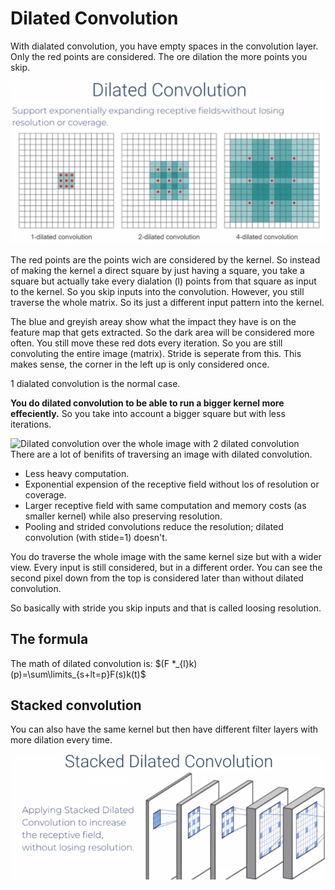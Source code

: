 # Dilated Convolution

With dialated convolution, you have empty spaces in the convolution layer. Only the red points are considered. The ore dilation the more points you skip. 


![Diilated Convolutoin](images/Pasted%20image%2020220610150407.png)

The red points are the points wich are considered by the kernel. So instead of making the kernel a direct square by just having a square, you take a square but actually take every dialation (l) points from that square as input to the kernel. So you skip inputs into the convolution. However, you still traverse the whole matrix. So its just a different input pattern into the kernel.  

The blue and greyish areay show what the impact they have is on the feature map that gets extracted. So the dark area will be considered more often.  You still move these red dots every iteration. So you are still convoluting the entire image (matrix). Stride is seperate from this. This makes sense, the corner in the left up is only considered once. 

1 dialated convolution is the normal case.

**You do dilated convolution to be able to run a bigger kernel more effeciently.** So you take into account a bigger square but with less iterations.

![Dilated convolution over the whole image with 2 dilated convolution](https://i.imgur.com/Um0lsPX.gif)
There are a lot of benifits of traversing an image with dilated convolution. 
- Less heavy computation.
- Exponential expension of the receptive field without los of resolution or coverage.
- Larger receptive field with same computation and memory costs (as smaller kernel) while also preserving resolution. 
- Pooling and strided convolutions reduce the resolution; dilated convolution (with stide=1) doesn't.

You do traverse the whole image with the same kernel size but with a wider view. Every input is still considered, but in a different order. You can see the second pixel down from the top is considered later than without dilated convolution.  


So basically with stride you skip inputs and that is called loosing resolution. 



## The formula
The math of dilated convolution is: $(F *_{l}k)(p)=\sum\limits_{s+lt=p}F(s)k(t)$

## Stacked convolution
You can also have the same kernel but then have different filter layers with more dilation every time. 

![Stacked Dilated Convolution](images/Pasted%20image%2020220610163558.png)

